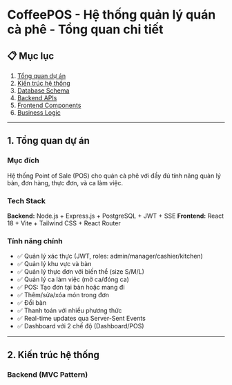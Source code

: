 # CoffeePOS - Hệ thống quản lý quán cà phê - Tổng quan chi tiết

## 📋 Mục lục
1. [Tổng quan dự án](#tổng-quan-dự-án)
2. [Kiến trúc hệ thống](#kiến-trúc-hệ-thống)
3. [Database Schema](#database-schema)
4. [Backend APIs](#backend-apis)
5. [Frontend Components](#frontend-components)
6. [Business Logic](#business-logic)

---

## 1. Tổng quan dự án

### Mục đích
Hệ thống Point of Sale (POS) cho quán cà phê với đầy đủ tính năng quản lý bàn, đơn hàng, thực đơn, và ca làm việc.

### Tech Stack
**Backend:** Node.js + Express.js + PostgreSQL + JWT + SSE
**Frontend:** React 18 + Vite + Tailwind CSS + React Router

### Tính năng chính
- ✅ Quản lý xác thực (JWT, roles: admin/manager/cashier/kitchen)
- ✅ Quản lý khu vực và bàn
- ✅ Quản lý thực đơn với biến thể (size S/M/L)
- ✅ Quản lý ca làm việc (mở ca/đóng ca)
- ✅ POS: Tạo đơn tại bàn hoặc mang đi
- ✅ Thêm/sửa/xóa món trong đơn
- ✅ Đổi bàn
- ✅ Thanh toán với nhiều phương thức
- ✅ Real-time updates qua Server-Sent Events
- ✅ Dashboard với 2 chế độ (Dashboard/POS)

---

## 2. Kiến trúc hệ thống

### Backend (MVC Pattern)
```

